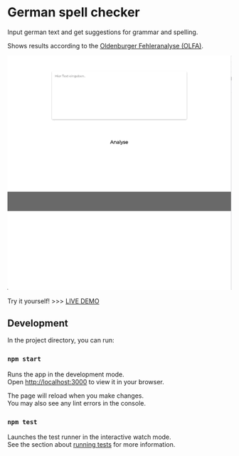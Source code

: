 # German spell checker

Input german text and get suggestions for grammar and spelling.

Shows results according to the [Oldenburger Fehleranalyse (OLFA)](https://de.wikipedia.org/wiki/Oldenburger_Fehleranalyse). 

![Demo](grammarcheck-demo.gif)

Try it yourself! >>> [LIVE DEMO](https://cosmic-pavlova-82e3af.netlify.app/)

## Development

In the project directory, you can run:

### `npm start`

Runs the app in the development mode.\
Open [http://localhost:3000](http://localhost:3000) to view it in your browser.

The page will reload when you make changes.\
You may also see any lint errors in the console.

### `npm test`

Launches the test runner in the interactive watch mode.\
See the section about [running tests](https://facebook.github.io/create-react-app/docs/running-tests) for more information.
